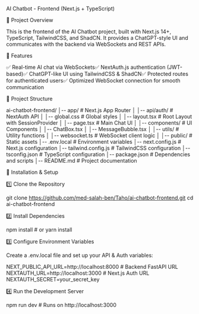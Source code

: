 AI Chatbot - Frontend (Next.js + TypeScript)

📌 Project Overview

This is the frontend of the AI Chatbot project, built with Next.js 14+, TypeScript, TailwindCSS, and ShadCN. It provides a ChatGPT-style UI and communicates with the backend via WebSockets and REST APIs.

🚀 Features

✅ Real-time AI chat via WebSockets✅ NextAuth.js authentication (JWT-based)✅ ChatGPT-like UI using TailwindCSS & ShadCN✅ Protected routes for authenticated users✅ Optimized WebSocket connection for smooth communication

📂 Project Structure

ai-chatbot-frontend/
│-- app/            # Next.js App Router
│   │-- api/auth/   # NextAuth API
│   │-- global.css  # Global styles
│   │-- layout.tsx  # Root Layout with SessionProvider
│   │-- page.tsx    # Main Chat UI
│
│-- components/     # UI Components
│   │-- ChatBox.tsx
│   │-- MessageBubble.tsx
│
│-- utils/          # Utility functions
│   │-- websocket.ts # WebSocket client logic
│
│-- public/         # Static assets
│-- .env.local      # Environment variables
│-- next.config.js  # Next.js configuration
│-- tailwind.config.js  # TailwindCSS configuration
│-- tsconfig.json   # TypeScript configuration
│-- package.json    # Dependencies and scripts
│-- README.md       # Project documentation

🔧 Installation & Setup

1️⃣ Clone the Repository

git clone https://github.com/med-salah-ben/Taho/ai-chatbot-frontend.git
cd ai-chatbot-frontend

2️⃣ Install Dependencies

npm install  # or yarn install

3️⃣ Configure Environment Variables

Create a .env.local file and set up your API & Auth variables:

NEXT_PUBLIC_API_URL=http://localhost:8000  # Backend FastAPI URL
NEXTAUTH_URL=http://localhost:3000  # Next.js Auth URL
NEXTAUTH_SECRET=your_secret_key

4️⃣ Run the Development Server

npm run dev  # Runs on http://localhost:3000

